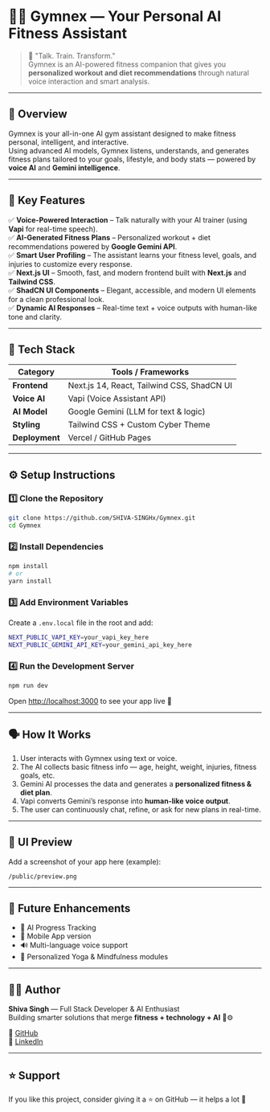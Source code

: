 # 🏋️‍♂️ Gymnex — Your Personal AI Fitness Assistant

> 💬 "Talk. Train. Transform."  
> Gymnex is an AI-powered fitness companion that gives you **personalized workout and diet recommendations** through natural voice interaction and smart analysis.

---

## 🧠 Overview
Gymnex is your all-in-one AI gym assistant designed to make fitness personal, intelligent, and interactive.  
Using advanced AI models, Gymnex listens, understands, and generates fitness plans tailored to your goals, lifestyle, and body stats — powered by **voice AI** and **Gemini intelligence**.

---

## 🚀 Key Features

✅ **Voice-Powered Interaction** – Talk naturally with your AI trainer (using **Vapi** for real-time speech).  
✅ **AI-Generated Fitness Plans** – Personalized workout + diet recommendations powered by **Google Gemini API**.  
✅ **Smart User Profiling** – The assistant learns your fitness level, goals, and injuries to customize every response.  
✅ **Next.js UI** – Smooth, fast, and modern frontend built with **Next.js** and **Tailwind CSS**.  
✅ **ShadCN UI Components** – Elegant, accessible, and modern UI elements for a clean professional look.  
✅ **Dynamic AI Responses** – Real-time text + voice outputs with human-like tone and clarity.  

---

## 🧰 Tech Stack

| Category | Tools / Frameworks |
|-----------|--------------------|
| **Frontend** | Next.js 14, React, Tailwind CSS, ShadCN UI |
| **Voice AI** | Vapi (Voice Assistant API) |
| **AI Model** | Google Gemini (LLM for text & logic) |
| **Styling** | Tailwind CSS + Custom Cyber Theme |
| **Deployment** | Vercel / GitHub Pages |

---

## ⚙️ Setup Instructions

### 1️⃣ Clone the Repository
```bash
git clone https://github.com/SHIVA-SINGHx/Gymnex.git
cd Gymnex
```

### 2️⃣ Install Dependencies
```bash
npm install
# or
yarn install
```

### 3️⃣ Add Environment Variables
Create a `.env.local` file in the root and add:
```bash
NEXT_PUBLIC_VAPI_KEY=your_vapi_key_here
NEXT_PUBLIC_GEMINI_API_KEY=your_gemini_api_key_here
```

### 4️⃣ Run the Development Server
```bash
npm run dev
```
Open [http://localhost:3000](http://localhost:3000) to see your app live 🚀  

---

## 🗣️ How It Works

1. User interacts with Gymnex using text or voice.  
2. The AI collects basic fitness info — age, height, weight, injuries, fitness goals, etc.  
3. Gemini AI processes the data and generates a **personalized fitness & diet plan**.  
4. Vapi converts Gemini’s response into **human-like voice output**.  
5. The user can continuously chat, refine, or ask for new plans in real-time.

---

## 🎨 UI Preview

Add a screenshot of your app here (example):
```
/public/preview.png
```

---

## 🧩 Future Enhancements

- 🧬 AI Progress Tracking  
- 📱 Mobile App version  
- 🔊 Multi-language voice support  
- 🧘 Personalized Yoga & Mindfulness modules  

---

## 👨‍💻 Author

**Shiva Singh** — Full Stack Developer & AI Enthusiast  
Building smarter solutions that merge **fitness + technology + AI** 🧠⚙️  

🔗 [GitHub](https://github.com/SHIVA-SINGHx)  
🔗 [LinkedIn](https://linkedin.com/in/shiva-singh)  

---

## ⭐ Support

If you like this project, consider giving it a ⭐ on GitHub — it helps a lot 🙌  

